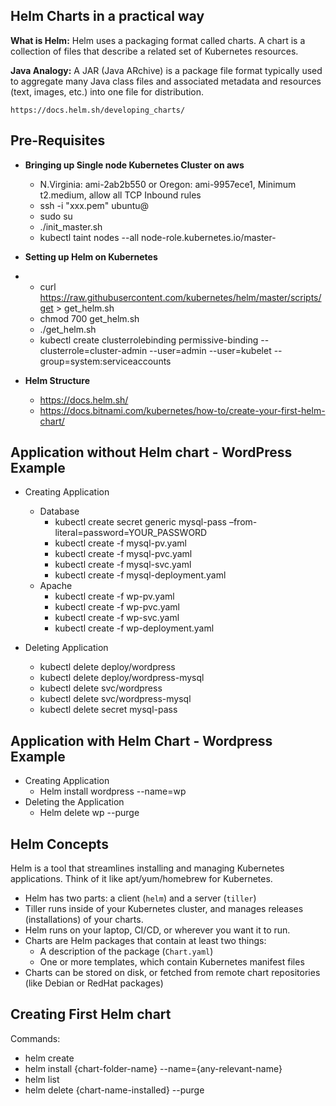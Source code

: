 ## **Helm Charts in a practical way** ##

  **What is Helm:** Helm uses a packaging format called charts. A chart is a collection of files that describe a related set of Kubernetes resources.
  
  **Java Analogy:** A JAR (Java ARchive) is a package file format typically used to aggregate many Java class files and associated metadata and resources (text, images, etc.) into one file for distribution.

	
	https://docs.helm.sh/developing_charts/
## **Pre-Requisites** ##


- **Bringing up Single node Kubernetes Cluster on aws**
	- N.Virginia: ami-2ab2b550 or Oregon: ami-9957ece1, Minimum t2.medium, allow all TCP Inbound rules
	- ssh -i "xxx.pem" ubuntu@<Public-IP>
	- sudo su
	- ./init_master.sh
	- kubectl taint nodes --all node-role.kubernetes.io/master-
- **Setting up Helm on Kubernetes**
- 
	- curl https://raw.githubusercontent.com/kubernetes/helm/master/scripts/get > get_helm.sh
	- chmod 700 get_helm.sh
    - ./get_helm.sh
    - kubectl create clusterrolebinding permissive-binding --clusterrole=cluster-admin --user=admin --user=kubelet --group=system:serviceaccounts  

- **Helm Structure**
	- https://docs.helm.sh/
	- https://docs.bitnami.com/kubernetes/how-to/create-your-first-helm-chart/

## **Application without Helm chart - WordPress Example** ##
- Creating Application
	- Database
		- kubectl create secret generic mysql-pass –from-literal=password=YOUR_PASSWORD
		- kubectl create -f mysql-pv.yaml
		- kubectl create -f mysql-pvc.yaml
		- kubectl create -f mysql-svc.yaml
		- kubectl create -f mysql-deployment.yaml
	- Apache
		- kubectl create -f wp-pv.yaml
		- kubectl create -f wp-pvc.yaml
		- kubectl create -f wp-svc.yaml
		- kubectl create -f wp-deployment.yaml

- Deleting Application
	- kubectl delete deploy/wordpress
	- kubectl delete deploy/wordpress-mysql
	- kubectl delete svc/wordpress
	- kubectl delete svc/wordpress-mysql
	- kubectl delete secret mysql-pass

## **Application with Helm Chart - Wordpress Example** ##
- Creating Application
	- Helm install wordpress --name=wp
- Deleting the Application
	- Helm delete wp --purge

## **Helm Concepts** ##
Helm is a tool that streamlines installing and managing Kubernetes applications.
Think of it like apt/yum/homebrew for Kubernetes.

- Helm has two parts: a client (`helm`) and a server (`tiller`)
- Tiller runs inside of your Kubernetes cluster, and manages releases (installations)
  of your charts.
- Helm runs on your laptop, CI/CD, or wherever you want it to run.
- Charts are Helm packages that contain at least two things:
  - A description of the package (`Chart.yaml`)
  - One or more templates, which contain Kubernetes manifest files
- Charts can be stored on disk, or fetched from remote chart repositories
  (like Debian or RedHat packages)

## **Creating First Helm chart** ##

Commands:

-  helm create <chart-name>
-  helm install {chart-folder-name} --name={any-relevant-name}
-  helm list
-  helm delete {chart-name-installed} --purge
